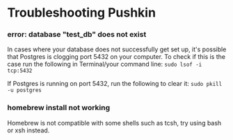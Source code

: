 # Troubleshooting Pushkin

### error: database "test\_db" does not exist

In cases where your database does not successfully get set up, it's possible that Postgres is clogging port 5432 on your computer. To check if this is the case run the following in Terminal/your command line: `sudo lsof -i tcp:5432`

If Postgres is running on port 5432, run the following to clear it: `sudo pkill -u postgres`

### homebrew install not working

Homebrew is not compatible with some shells such as tcsh, try using bash or xsh instead.
